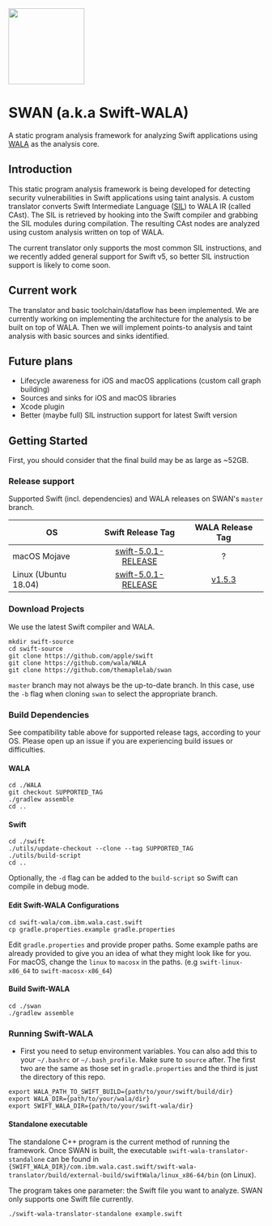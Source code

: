 
<img src="https://karimali.ca/resources/images/projects/swan.png" width="150">

# SWAN (a.k.a Swift-WALA)
A static program analysis framework for analyzing Swift applications using [WALA](https://github.com/wala/WALA) as the analysis core. 

## Introduction

This static program analysis framework is being developed for detecting security vulnerabilities in Swift applications using taint analysis. A custom translator converts Swift Intermediate Language ([SIL](https://github.com/apple/swift/blob/master/docs/SIL.rst)) to WALA IR (called CAst). The SIL is retrieved by hooking into the Swift compiler and grabbing the SIL modules during compilation. The resulting CAst nodes are analyzed using custom analysis written on top of WALA.

The current translator only supports the most common SIL instructions, and we recently added general support for Swift v5, so better SIL instruction support is likely to come soon.

## Current work
The translator and basic toolchain/dataflow has been implemented. We are currently working on implementing the architecture for the analysis to be built on top of WALA. Then we will implement points-to analysis and taint analysis with basic sources and sinks identified.

## Future plans
- Lifecycle awareness for iOS and macOS applications (custom call graph building)
- Sources and sinks for iOS and macOS libraries
- Xcode plugin
- Better (maybe full) SIL instruction support for latest Swift version

## Getting Started

First, you should consider that the final build may be as large as ~52GB.

### Release support
Supported Swift (incl. dependencies) and WALA releases on SWAN's `master` branch.


| OS | Swift Release Tag | WALA Release Tag | 
| -----------|:-------:|:-----:|
| macOS Mojave | [swift-5.0.1-RELEASE](https://github.com/apple/swift/releases/tag/swift-5.0.1-RELEASE) | ? |
| Linux (Ubuntu 18.04) | [swift-5.0.1-RELEASE](https://github.com/apple/swift/releases/tag/swift-5.0.1-RELEASE) | [v1.5.3](https://github.com/wala/WALA/releases/tag/v1.5.3) |

### Download Projects

We use the latest Swift compiler and WALA.
```
mkdir swift-source
cd swift-source
git clone https://github.com/apple/swift
git clone https://github.com/wala/WALA
git clone https://github.com/themaplelab/swan
```
`master` branch may not always be the up-to-date branch. In this case, use the `-b` flag when cloning `swan` to select the appropriate branch.

### Build Dependencies
See compatibility table above for supported release tags, according to your OS. Please open up an issue if you are experiencing build issues or difficulties.

#### WALA

```
cd ./WALA
git checkout SUPPORTED_TAG
./gradlew assemble
cd ..
```

#### Swift

```
cd ./swift
./utils/update-checkout --clone --tag SUPPORTED_TAG
./utils/build-script
cd ..
```
Optionally, the `-d` flag can be added to the `build-script` so Swift can compile in debug mode.

#### Edit Swift-WALA Configurations

```
cd swift-wala/com.ibm.wala.cast.swift
cp gradle.properties.example gradle.properties
```

Edit `gradle.properties` and provide proper paths. Some example paths are already provided to give you an idea of what they might look like for you. For macOS, change the `linux` to `macosx` in the paths. (e.g `swift-linux-x86_64` to `swift-macosx-x86_64`)


#### Build Swift-WALA

```
cd ./swan
./gradlew assemble
```

### Running Swift-WALA

- First you need to setup environment variables. You can also add this to your `~/.bashrc` or `~/.bash_profile`. Make sure to `source` after. The first two are the same as those set in `gradle.properties` and the third is just the directory of this repo. 

```
export WALA_PATH_TO_SWIFT_BUILD={path/to/your/swift/build/dir}
export WALA_DIR={path/to/your/wala/dir}
export SWIFT_WALA_DIR={path/to/your/swift-wala/dir}
```

#### Standalone executable

The standalone C++ program is the current method of running the framework. Once SWAN is built, the executable `swift-wala-translator-standalone` can be found in `{SWIFT_WALA_DIR}/com.ibm.wala.cast.swift/swift-wala-translator/build/external-build/swiftWala/linux_x86-64/bin` (on Linux).

The program takes one parameter: the Swift file you want to analyze. SWAN only supports one Swift file currently.
```
./swift-wala-translator-standalone example.swift
```
